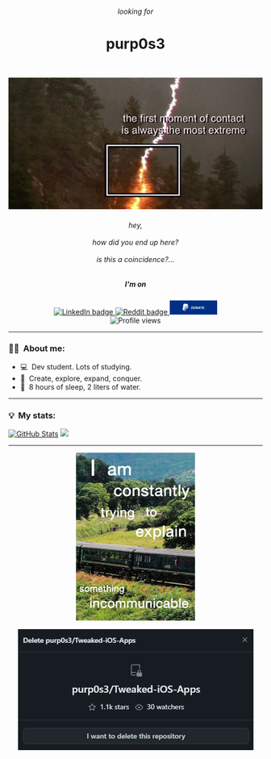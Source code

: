 <h6 align="center">looking for</h6>
<h1 align="center">purp0s3</h1>

<br>

<div id="header" align="center">
  <p>
    <img src="https://github.com/purp0s3/purp0s3/blob/main/imgs/header.png" alt="the first moment of contact is always the most extreme"/>
    <h6>hey,<br><br>how did you end up here?<br><br>is this a coincidence?...</h6>
  </p>
</div>


<div id="badges" align="center">
  <p>
    <h5>I'm on</h5>
    <a href="https://www.linkedin.com/in/lucasnasc04/">
      <img src="https://img.shields.io/badge/LinkedIn-blue?logo=linkedin&logoColor=white&style=for-the-badge" alt="LinkedIn badge"/>
    </a>
    <a href="https://www.reddit.com/u/nasclucas04">
      <img src="https://img.shields.io/badge/Reddit-red?logo=reddit&logoColor=white&style=for-the-badge" alt="Reddit badge"/>
    </a>
    <a href="https://www.paypal.com/donate/?business=G56V3FR2QEAQ8&no_recurring=0&item_name=Making+me+a+donation+allows+me+to+keep+seeking+my+purpose.&currency_code=USD">
      <img src="https://github.com/purp0s3/purp0s3/blob/main/imgs/donate.png" alt="Donate button"/ height="28px">
    </a> <br>
    <img src="https://komarev.com/ghpvc/?username=purp0s3&style=for-the-badge&color=blue" alt="Profile views"/>
  </p>
</div>

---

### :man_technologist: &nbsp;About me:
- :computer: &nbsp;Dev student. Lots of studying.
- :thought_balloon: &nbsp;Create, explore, expand, conquer.
- :sleeping_bed: &nbsp;8 hours of sleep, 2 liters of water.
  
---

<!--- saving this just in case

### :hammer_and_wrench: &nbsp;Languages and tools:

<div id="langs_tools" align="center">
  <p>
    <img src="https://github.com/devicons/devicon/blob/master/icons/html5/html5-original.svg" title="HTML5" alt="HTML" width="40" height="40"/>&nbsp;
    <img src="https://github.com/devicons/devicon/blob/master/icons/css3/css3-plain-wordmark.svg"  title="CSS3" alt="CSS" width="40" height="40"/>&nbsp;
    <img src="https://github.com/devicons/devicon/blob/master/icons/python/python-original-wordmark.svg" title="Python" alt="Python" width="40" height="40"/>&nbsp;
    <img src="https://github.com/devicons/devicon/blob/master/icons/java/java-original-wordmark.svg" title="Java" alt="Java" width="40" height="40"/>&nbsp;
    <img src="https://github.com/devicons/devicon/blob/master/icons/c/c-original.svg" title="C" alt="C" width="40" height="40"/>&nbsp;
    <img src="https://github.com/devicons/devicon/blob/master/icons/mysql/mysql-original-wordmark.svg" title="MySQL" alt="MySQL" width="40" height="40"/>&nbsp;
    <img src="https://github.com/devicons/devicon/blob/master/icons/git/git-original-wordmark.svg" title="Git" alt="Git" width="40" height="40"/>&nbsp;
    <img src="https://github.com/purp0s3/purp0s3/blob/main/imgs/photoshop.png" title="Photoshop" alt="Photoshop" width="40" height="40"/>&nbsp;
    <img src="https://github.com/purp0s3/purp0s3/blob/main/imgs/vegas.png" title="Vegas Pro" alt="Vegas Pro" width="40" height="40"/>&nbsp;
  </p>
</div>

---

-->

### :bulb:	&nbsp;My stats:
[![GitHub Stats](https://github-readme-stats.vercel.app/api?username=purp0s3&show_icons=true&theme=transparent)](https://github.com/anuraghazra/github-readme-stats)
<picture>
    <source media="(prefers-color-scheme: dark)" srcset="https://streak-stats.demolab.com?user=purp0s3&fire=4F94EF&ring=4F94EF&currStreakLabel=4F94EF&theme=dark" />
    <img src="https://streak-stats.demolab.com?user=purp0s3&&mode=weekly&fire=4F94EF&ring=4F94EF&currStreakLabel=4F94EF&theme=default" />
</picture>

---

<!-- <h3 align="center"> :sparkles: thoughts :sparkles: </h3> -->

<div id="footer" align="center">
  <p>
    <a href= "https://github.com/purp0s3/purp0s3/blob/main/looking.txt"> <img src="https://github.com/purp0s3/purp0s3/blob/main/imgs/footer1.png" alt="I'm constantly trying to explaing something incommunicable"/ height="333px" width="236px"> </a>
  </p>
</div>

<div id="footer" align="center">
  <p>
    <a href= "https://github.com/purp0s3/purp0s3/blob/main/looking.txt"> <img src="https://github.com/purp0s3/purp0s3/blob/main/imgs/footer2.png"/> </a>
  </p>
</div>

<!--- saving this just in case

<div id="footer" align="center">
  <p>
    <img src="https://github.com/purp0s3/purp0s3/blob/main/imgs/footer.png" alt="THE MOST PROFOUND THINGS ARE INEXPRESSIBLE"/ height="333px">&nbsp;
    <a href= "https://github.com/purp0s3/purp0s3/blob/main/looking.txt"> <img src="https://github.com/purp0s3/purp0s3/blob/main/imgs/footer1.png" alt="I'm constantly trying to explaing something incommunicable"/ height="333px" width="236px"> </a>
  </p>
</div>

-->
